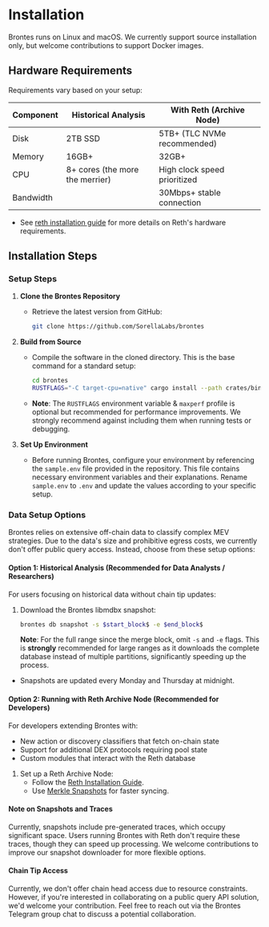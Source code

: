 # Installation

Brontes runs on Linux and macOS. We currently support source installation only, but welcome contributions to support Docker images.

## Hardware Requirements

Requirements vary based on your setup:

| Component | Historical Analysis             | With Reth (Archive Node)     |
| --------- | ------------------------------- | ---------------------------- |
| Disk      | 2TB SSD                         | 5TB+ (TLC NVMe recommended)  |
| Memory    | 16GB+                           | 32GB+                        |
| CPU       | 8+ cores (the more the merrier) | High clock speed prioritized |
| Bandwidth |                                 | 30Mbps+ stable connection    |

- See [reth installation guide](https://paradigmxyz.github.io/reth/installation/installation.html) for more details on Reth's hardware requirements.

## Installation Steps

### Setup Steps

1. **Clone the Brontes Repository**

   - Retrieve the latest version from GitHub:
     ```sh
     git clone https://github.com/SorellaLabs/brontes
     ```

2. **Build from Source**

   - Compile the software in the cloned directory. This is the base command for a standard setup:
     ```sh
     cd brontes
     RUSTFLAGS="-C target-cpu=native" cargo install --path crates/bin --profile maxperf
     ```
   - **Note**: The `RUSTFLAGS` environment variable & `maxperf` profile is optional but recommended for performance improvements. We strongly recommend against including them when running tests or debugging.

3. **Set Up Environment**

   - Before running Brontes, configure your environment by referencing the `sample.env` file provided in the repository. This file contains necessary environment variables and their explanations. Rename `sample.env` to `.env` and update the values according to your specific setup.

### Data Setup Options

Brontes relies on extensive off-chain data to classify complex MEV strategies. Due to the data's size and prohibitive egress costs, we currently don't offer public query access. Instead, choose from these setup options:

#### Option 1: Historical Analysis (Recommended for Data Analysts / Researchers)

For users focusing on historical data without chain tip updates:

1. Download the Brontes libmdbx snapshot:
   ```sh
   brontes db snapshot -s $start_block$ -e $end_block$
   ```
   **Note**: For the full range since the merge block, omit `-s` and `-e` flags. This is **strongly** recommended for large ranges as it downloads the complete database instead of multiple partitions, significantly speeding up the process.

- Snapshots are updated every Monday and Thursday at midnight.

#### Option 2: Running with Reth Archive Node (Recommended for Developers)

For developers extending Brontes with:

- New action or discovery classifiers that fetch on-chain state
- Support for additional DEX protocols requiring pool state
- Custom modules that interact with the Reth database

1. Set up a Reth Archive Node:
   - Follow the [Reth Installation Guide](https://paradigmxyz.github.io/reth/installation/source.html).
   - Use [Merkle Snapshots](https://snapshots.merkle.io/) for faster syncing.

#### Note on Snapshots and Traces

Currently, snapshots include pre-generated traces, which occupy significant space. Users running Brontes with Reth don't require these traces, though they can speed up processing. We welcome contributions to improve our snapshot downloader for more flexible options.

#### Chain Tip Access

Currently, we don't offer chain head access due to resource constraints. However, if you're interested in collaborating on a public query API solution, we'd welcome your contribution. Feel free to reach out via the Brontes Telegram group chat to discuss a potential collaboration.
